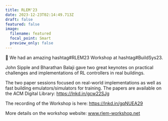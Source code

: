 ```yaml
---
title: RLEM'23
date: 2023-12-23T02:14:49.713Z
draft: false
featured: false
image:
  filename: featured
  focal_point: Smart
  preview_only: false
---
```

👋 We had an amazing hashtag#RLEM23 Workshop at hashtag#BuildSys23. 



John Sipple and Bharathan Balaji gave two great keynotes on practical challenges and implementations of RL controllers in real buildings.



The two paper sessions focused on real-world implementations as well as fast building emulators/simulators for training. The papers are available on the ACM Digital Library: https://lnkd.in/gcw22SJg



The recording of the Workshop is here: https://lnkd.in/gqNUEA29



More details on the workshop website: www.rlem-workshop.net